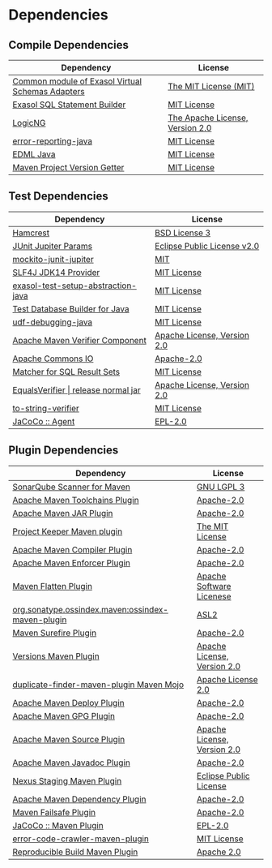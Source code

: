 <!-- @formatter:off -->
# Dependencies

## Compile Dependencies

| Dependency                                            | License                              |
| ----------------------------------------------------- | ------------------------------------ |
| [Common module of Exasol Virtual Schemas Adapters][0] | [The MIT License (MIT)][1]           |
| [Exasol SQL Statement Builder][2]                     | [MIT License][3]                     |
| [LogicNG][4]                                          | [The Apache License, Version 2.0][5] |
| [error-reporting-java][6]                             | [MIT License][7]                     |
| [EDML Java][8]                                        | [MIT License][9]                     |
| [Maven Project Version Getter][10]                    | [MIT License][11]                    |

## Test Dependencies

| Dependency                                 | License                           |
| ------------------------------------------ | --------------------------------- |
| [Hamcrest][12]                             | [BSD License 3][13]               |
| [JUnit Jupiter Params][14]                 | [Eclipse Public License v2.0][15] |
| [mockito-junit-jupiter][16]                | [MIT][17]                         |
| [SLF4J JDK14 Provider][18]                 | [MIT License][19]                 |
| [exasol-test-setup-abstraction-java][20]   | [MIT License][21]                 |
| [Test Database Builder for Java][22]       | [MIT License][23]                 |
| [udf-debugging-java][24]                   | [MIT License][25]                 |
| [Apache Maven Verifier Component][26]      | [Apache License, Version 2.0][27] |
| [Apache Commons IO][28]                    | [Apache-2.0][27]                  |
| [Matcher for SQL Result Sets][29]          | [MIT License][30]                 |
| [EqualsVerifier \| release normal jar][31] | [Apache License, Version 2.0][27] |
| [to-string-verifier][32]                   | [MIT License][19]                 |
| [JaCoCo :: Agent][33]                      | [EPL-2.0][34]                     |

## Plugin Dependencies

| Dependency                                              | License                           |
| ------------------------------------------------------- | --------------------------------- |
| [SonarQube Scanner for Maven][35]                       | [GNU LGPL 3][36]                  |
| [Apache Maven Toolchains Plugin][37]                    | [Apache-2.0][27]                  |
| [Apache Maven JAR Plugin][38]                           | [Apache-2.0][27]                  |
| [Project Keeper Maven plugin][39]                       | [The MIT License][40]             |
| [Apache Maven Compiler Plugin][41]                      | [Apache-2.0][27]                  |
| [Apache Maven Enforcer Plugin][42]                      | [Apache-2.0][27]                  |
| [Maven Flatten Plugin][43]                              | [Apache Software Licenese][27]    |
| [org.sonatype.ossindex.maven:ossindex-maven-plugin][44] | [ASL2][5]                         |
| [Maven Surefire Plugin][45]                             | [Apache-2.0][27]                  |
| [Versions Maven Plugin][46]                             | [Apache License, Version 2.0][27] |
| [duplicate-finder-maven-plugin Maven Mojo][47]          | [Apache License 2.0][48]          |
| [Apache Maven Deploy Plugin][49]                        | [Apache-2.0][27]                  |
| [Apache Maven GPG Plugin][50]                           | [Apache-2.0][27]                  |
| [Apache Maven Source Plugin][51]                        | [Apache License, Version 2.0][27] |
| [Apache Maven Javadoc Plugin][52]                       | [Apache-2.0][27]                  |
| [Nexus Staging Maven Plugin][53]                        | [Eclipse Public License][54]      |
| [Apache Maven Dependency Plugin][55]                    | [Apache-2.0][27]                  |
| [Maven Failsafe Plugin][56]                             | [Apache-2.0][27]                  |
| [JaCoCo :: Maven Plugin][57]                            | [EPL-2.0][34]                     |
| [error-code-crawler-maven-plugin][58]                   | [MIT License][59]                 |
| [Reproducible Build Maven Plugin][60]                   | [Apache 2.0][5]                   |

[0]: https://github.com/exasol/virtual-schema-common-java/
[1]: https://github.com/exasol/virtual-schema-common-java/blob/main/LICENSE
[2]: https://github.com/exasol/sql-statement-builder/
[3]: https://github.com/exasol/sql-statement-builder/blob/main/LICENSE
[4]: http://www.logicng.org
[5]: http://www.apache.org/licenses/LICENSE-2.0.txt
[6]: https://github.com/exasol/error-reporting-java/
[7]: https://github.com/exasol/error-reporting-java/blob/main/LICENSE
[8]: https://github.com/exasol/edml-java/
[9]: https://github.com/exasol/edml-java/blob/main/LICENSE
[10]: https://github.com/exasol/maven-project-version-getter/
[11]: https://github.com/exasol/maven-project-version-getter/blob/main/LICENSE
[12]: http://hamcrest.org/JavaHamcrest/
[13]: http://opensource.org/licenses/BSD-3-Clause
[14]: https://junit.org/junit5/
[15]: https://www.eclipse.org/legal/epl-v20.html
[16]: https://github.com/mockito/mockito
[17]: https://opensource.org/licenses/MIT
[18]: http://www.slf4j.org
[19]: http://www.opensource.org/licenses/mit-license.php
[20]: https://github.com/exasol/exasol-test-setup-abstraction-java/
[21]: https://github.com/exasol/exasol-test-setup-abstraction-java/blob/main/LICENSE
[22]: https://github.com/exasol/test-db-builder-java/
[23]: https://github.com/exasol/test-db-builder-java/blob/main/LICENSE
[24]: https://github.com/exasol/udf-debugging-java/
[25]: https://github.com/exasol/udf-debugging-java/blob/main/LICENSE
[26]: https://maven.apache.org/shared/maven-verifier/
[27]: https://www.apache.org/licenses/LICENSE-2.0.txt
[28]: https://commons.apache.org/proper/commons-io/
[29]: https://github.com/exasol/hamcrest-resultset-matcher/
[30]: https://github.com/exasol/hamcrest-resultset-matcher/blob/main/LICENSE
[31]: https://www.jqno.nl/equalsverifier
[32]: https://github.com/jparams/to-string-verifier
[33]: https://www.eclemma.org/jacoco/index.html
[34]: https://www.eclipse.org/legal/epl-2.0/
[35]: http://sonarsource.github.io/sonar-scanner-maven/
[36]: http://www.gnu.org/licenses/lgpl.txt
[37]: https://maven.apache.org/plugins/maven-toolchains-plugin/
[38]: https://maven.apache.org/plugins/maven-jar-plugin/
[39]: https://github.com/exasol/project-keeper/
[40]: https://github.com/exasol/project-keeper/blob/main/LICENSE
[41]: https://maven.apache.org/plugins/maven-compiler-plugin/
[42]: https://maven.apache.org/enforcer/maven-enforcer-plugin/
[43]: https://www.mojohaus.org/flatten-maven-plugin/
[44]: https://sonatype.github.io/ossindex-maven/maven-plugin/
[45]: https://maven.apache.org/surefire/maven-surefire-plugin/
[46]: https://www.mojohaus.org/versions/versions-maven-plugin/
[47]: https://basepom.github.io/duplicate-finder-maven-plugin
[48]: http://www.apache.org/licenses/LICENSE-2.0.html
[49]: https://maven.apache.org/plugins/maven-deploy-plugin/
[50]: https://maven.apache.org/plugins/maven-gpg-plugin/
[51]: https://maven.apache.org/plugins/maven-source-plugin/
[52]: https://maven.apache.org/plugins/maven-javadoc-plugin/
[53]: http://www.sonatype.com/public-parent/nexus-maven-plugins/nexus-staging/nexus-staging-maven-plugin/
[54]: http://www.eclipse.org/legal/epl-v10.html
[55]: https://maven.apache.org/plugins/maven-dependency-plugin/
[56]: https://maven.apache.org/surefire/maven-failsafe-plugin/
[57]: https://www.jacoco.org/jacoco/trunk/doc/maven.html
[58]: https://github.com/exasol/error-code-crawler-maven-plugin/
[59]: https://github.com/exasol/error-code-crawler-maven-plugin/blob/main/LICENSE
[60]: http://zlika.github.io/reproducible-build-maven-plugin
